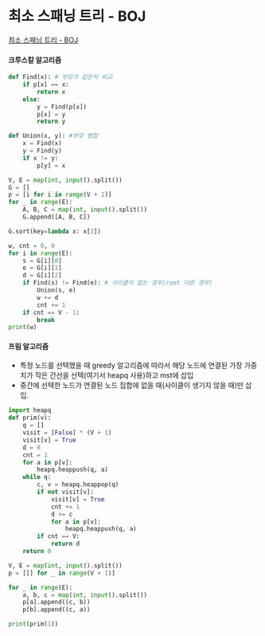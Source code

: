 # 최소 스패닝 트리 - BOJ

[최소 스패닝 트리 - BOJ](https://www.acmicpc.net/problem/1197)

#### 크루스칼 알고리즘

```py
def Find(x): # 부모가 같은지 비교
    if p[x] == x:
        return x
    else:
        y = Find(p[x])
        p[x] = y
        return y

def Union(x, y): #부모 병합
    x = Find(x)
    y = Find(y)
    if x != y:
        p[y] = x

V, E = map(int, input().split())
G = []
p = [i for i in range(V + 1)]
for _ in range(E):
    A, B, C = map(int, input().split())
    G.append([A, B, C])

G.sort(key=lambda x: x[2])

w, cnt = 0, 0
for i in range(E):
    s = G[i][0]
    e = G[i][1]
    d = G[i][2]
    if Find(s) != Find(e): # 사이클이 없는 경우(root 다른 경우)
        Union(s, e)
        w += d
        cnt += 1
    if cnt == V - 1:
        break
print(w)
```

#### 프림 알고리즘

- 특정 노드를 선택했을 때 greedy 알고리즘에 따라서
  해당 노드에 연결된 가장 가중치가 작은 간선을 선택(여기서 heapq 사용)하고 mst에 삽입
- 중간에 선택한 노드가 연결된 노드 집합에 없을 때(사이클이 생기지 않을 때)만 삽입.

```py
import heapq
def prim(v):
    q = []
    visit = [False] * (V + 1)
    visit[v] = True
    d = 0
    cnt = 1
    for a in p[v]:
        heapq.heappush(q, a)
    while q:
        c, v = heapq.heappop(q)
        if not visit[v]:
            visit[v] = True
            cnt += 1
            d += c
            for a in p[v]:
                heapq.heappush(q, a)
        if cnt == V:
            return d
    return 0

V, E = map(int, input().split())
p = [[] for _ in range(V + 1)]

for _ in range(E):
    a, b, c = map(int, input().split())
    p[a].append((c, b))
    p[b].append((c, a))

print(prim(1))
```
